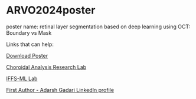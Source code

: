 # ARVO2024poster
poster name: retinal layer segmentation based on deep learning using OCT: Boundary vs Mask

Links that can help:

[Download Poster](https://github.com/AdarshG-Uncg/ARVO2024poster/blob/main/ARVO%20poster_RLS2.pdf)

[Choroidal Analysis Research Lab](https://choroidanalyticsresearch.com/index.php)

[IFFS-ML Lab](https://sites.google.com/uncg.edu/shan-suthaharan/iffs-ml-lab)

[First Author - Adarsh Gadari LinkedIn profile](https://www.linkedin.com/in/adarsh-gadari/)

